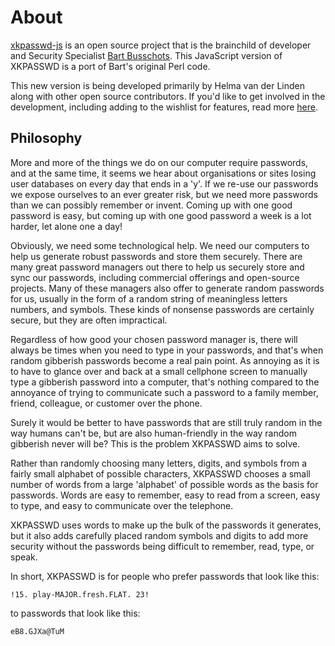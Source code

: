 # About

[xkpasswd-js](https://github.com/bartificer/xkpasswd-js) is an open source project that is the brainchild of developer and Security Specialist [Bart Busschots](https://github.com/bartificer). This JavaScript version of XKPASSWD is a port of Bart's original Perl code. 

This new version is being developed primarily by Helma van der Linden along with other open source contributors. If you'd like to get involved in the development, including adding to the wishlist for features, read more [here](help-xkpasswd.md).

## Philosophy

More and more of the things we do on our computer require passwords, and at the same time, it seems we hear about organisations or sites losing user databases on every day that ends in a 'y'. If we re-use our passwords we expose ourselves to an ever greater risk, but we need more passwords than we can possibly remember or invent. Coming up with one good password is easy, but coming up with one good password a week is a lot harder, let alone one a day! 

Obviously, we need some technological help. We need our computers to help us generate robust passwords and store them securely. There are many great password managers out there to help us securely store and sync our passwords, including commercial offerings and open-source projects. Many of these managers also offer to generate random passwords for us, usually in the form of a random string of meaningless letters numbers, and symbols. These kinds of nonsense passwords are certainly secure, but they are often impractical. 

Regardless of how good your chosen password manager is, there will always be times when you need to type in your passwords, and that's when random gibberish passwords become a real pain point. As annoying as it is to have to glance over and back at a small cellphone screen to manually type a gibberish password into a computer, that's nothing compared to the annoyance of trying to communicate such a password to a family member, friend, colleague, or customer over the phone. 

Surely it would be better to have passwords that are still truly random in the way humans can't be, but are also human-friendly in the way random gibberish never will be? This is the problem XKPASSWD aims to solve. 

Rather than randomly choosing many letters, digits, and symbols from a fairly small alphabet of possible characters, XKPASSWD chooses a small number of words from a large 'alphabet' of possible words as the basis for passwords. Words are easy to remember, easy to read from a screen, easy to type, and easy to communicate over the telephone. 

XKPASSWD uses words to make up the bulk of the passwords it generates, but it also adds carefully placed random symbols and digits to add more security without the passwords being difficult to remember, read, type, or speak. 

In short, XKPASSWD is for people who prefer passwords that look like this: 

`!15. play-MAJOR.fresh.FLAT. 23!`

to passwords that look like this: 

`eB8.GJXa@TuM`
